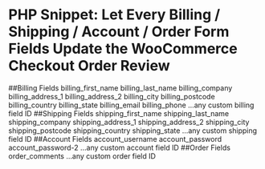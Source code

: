 # PHP Snippet: Let Every Billing / Shipping / Account / Order Form Fields Update the WooCommerce Checkout Order Review
##Billing Fields
billing_first_name
billing_last_name
billing_company
billing_address_1
billing_address_2
billing_city
billing_postcode
billing_country
billing_state
billing_email
billing_phone
…any custom billing field ID
##Shipping Fields
shipping_first_name
shipping_last_name
shipping_company
shipping_address_1
shipping_address_2
shipping_city
shipping_postcode
shipping_country
shipping_state
…any custom shipping field ID
##Account Fields
account_username
account_password
account_password-2
…any custom account field ID
##Order Fields
order_comments
…any custom order field ID
